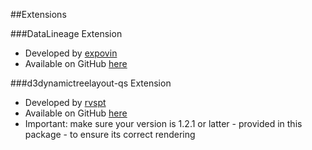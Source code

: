 ##Extensions

###DataLineage Extension
- Developed by [expovin](https://github.com/expovin)
- Available on GitHub [here](https://github.com/expovin/DataLineage)

###d3dynamictreelayout-qs Extension
- Developed by [rvspt](https://github.com/rvspt)
- Available on GitHub [here](https://github.com/rvspt/D3DynamicTreeLayout-QS)
- Important: make sure your version is 1.2.1 or latter - provided in this package - to ensure its correct rendering
